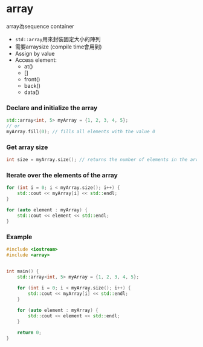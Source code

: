 # array

array為sequence container
* `std::array`用來封裝固定大小的陣列
* 需要arraysize (compile time會用到)
* Assign by value
* Access element:
  * at()
  * []
  * front()
  * back()
  * data() 

### Declare and initialize the array
```c++
std::array<int, 5> myArray = {1, 2, 3, 4, 5};
// or
myArray.fill(0); // fills all elements with the value 0
```

### Get array size
```c++
int size = myArray.size(); // returns the number of elements in the array
```

### Iterate over the elements of the array
```c++
for (int i = 0; i < myArray.size(); i++) {
    std::cout << myArray[i] << std::endl;
}

for (auto element : myArray) {
    std::cout << element << std::endl;
}
```

### Example
```c++
#include <iostream>
#include <array>


int main() {
    std::array<int, 5> myArray = {1, 2, 3, 4, 5};
    
    for (int i = 0; i < myArray.size(); i++) {
        std::cout << myArray[i] << std::endl;
    }

    for (auto element : myArray) {
        std::cout << element << std::endl;
    }
    
    return 0;
}
```